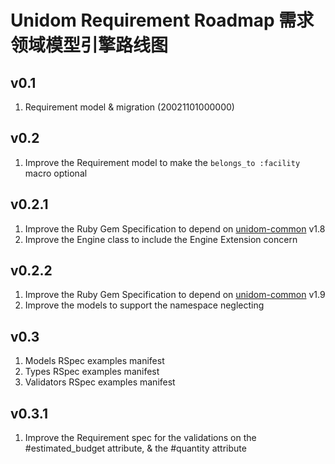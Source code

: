 # Unidom Requirement Roadmap 需求领域模型引擎路线图

## v0.1
1. Requirement model & migration (20021101000000)

## v0.2
1. Improve the Requirement model to make the ``belongs_to :facility`` macro optional

## v0.2.1
1. Improve the Ruby Gem Specification to depend on [unidom-common](https://github.com/topbitdu/unidom-common) v1.8
2. Improve the Engine class to include the Engine Extension concern

## v0.2.2
1. Improve the Ruby Gem Specification to depend on [unidom-common](https://github.com/topbitdu/unidom-common) v1.9
2. Improve the models to support the namespace neglecting

## v0.3
1. Models RSpec examples manifest
2. Types RSpec examples manifest
3. Validators RSpec examples manifest

## v0.3.1
1. Improve the Requirement spec for the validations on the #estimated_budget attribute, & the #quantity attribute
